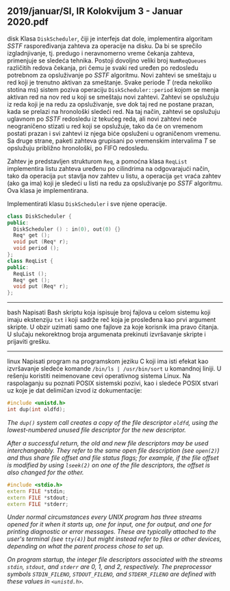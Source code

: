 2019/januar/SI, IR Kolokvijum 3 - Januar 2020.pdf
--------------------------------------------------------------------------------
disk
Klasa `DiskScheduler`, čiji je interfejs dat dole, implementira algoritam *SSTF* raspoređivanja zahteva za operacije na disku. Da bi se sprečilo izgladnjivanje, tj. predugo i neravnomerno vreme  čekanja  zahteva,  primenjuje  se  sledeća  tehnika.  Postoji  dovoljno  veliki  broj `NumReqQueues` različitih  redova  čekanja,  pri  čemu  je  svaki  red  uređen  po  redosledu potrebnom za opsluživanje po *SSTF* algoritmu. Novi zahtevi se smeštaju u red koji je trenutno aktivan  za  smeštanje.  Svake  periode $T$ (reda  nekoliko  stotina  ms)  sistem  poziva  operaciju `DiskScheduler::period` kojom  se  menja  aktivan  red  na  nov  red  u  koji  se  smeštaju  novi zahtevi.  Zahtevi  se  opslužuju  iz  reda  koji  je  na  redu  za  opsluživanje,  sve  dok  taj  red  ne postane prazan, kada se prelazi na hronološki sledeći red. Na taj način, zahtevi se opslužuju uglavnom po *SSTF* redosledu iz tekućeg reda, ali novi zahtevi neće neograničeno stizati u red koji se opslužuje, tako da će on vremenom postati prazan i svi zahtevi iz njega biće opsluženi u ograničenom vremenu. Sa druge strane, paketi zahteva grupisani po vremenskim intervalima $T$ se opslužuju približno hronološki, po FIFO redosledu. 

Zahtev je predstavljen strukturom `Req`, a pomoćna klasa `ReqList` implementira listu zahteva uređenu po cilindrima na odgovarajući način, tako da operacija `put` stavlja nov zahtev u listu, a operacija `get` vraća zahtev (ako ga ima) koji je sledeći u listi na redu za opsluživanje po *SSTF* algoritmu. Ova klasa je implementirana.

Implementirati klasu `DiskScheduler` i sve njene operacije. 
```cpp
class DiskScheduler {
public: 
  DiskScheduler () : in(0), out(0) {} 
  Req* get (); 
  void put (Req* r); 
  void period (); 
}; 
class ReqList { 
public: 
  ReqList (); 
  Req* get (); 
  void put (Req* r); 
}; 
```

--------------------------------------------------------------------------------
bash
Napisati Bash skriptu koja ispisuje broj fajlova u celom sistemu koji imaju ekstenziju `txt` i koji sadrže reč koja je prosleđena kao prvi argument skripte. U obzir uzimati samo one fajlove za koje korisnik  ima  pravo  čitanja. U  slučaju  nekorektnog  broja  argumenata  prekinuti izvršavanje skripte i prijaviti grešku.

--------------------------------------------------------------------------------
linux
Napisati  program  na  programskom jeziku  C  koji ima  isti  efekat  kao  izvršavanje  sledeće komande `/bin/ls | /usr/bin/sort` u  komandnoj  liniji. U  rešenju  koristiti  neimenovane  cevi operativnog sistema Linux. Na raspolaganju su poznati POSIX sistemski pozivi, kao i sledeće POSIX stvari uz koje je dat delimičan izvod iz dokumentacije: 
```cpp
#include <unistd.h> 
int dup(int oldfd);
```
*The `dup()` system call creates a copy of the file descriptor `oldfd`, using the lowest-numbered unused file descriptor for the new descriptor.*

*After a successful return, the old and new file descriptors may be used interchangeably. They refer to the same open file description (see `open(2)`) and thus share file offset and file status flags; for example, if the file offset is modified by using `lseek(2)` on one of the file descriptors, the offset is also changed for the other.*
```cpp
#include <stdio.h> 
extern FILE *stdin;
extern FILE *stdout;
extern FILE *stderr;
```
*Under normal circumstances every UNIX program has three streams opened for it when it starts up, one for input, one for output, and one for printing diagnostic or error messages.  These are typically attached to the user's terminal (see `tty(4)`) but might instead refer to files or other devices, depending on what the parent process chose to set up.*

*On program startup, the integer file descriptors associated with the streams `stdin`, `stdout`, and `stderr` are 0, 1, and 2, respectively. The preprocessor symbols `STDIN_FILENO`, `STDOUT_FILENO`, and `STDERR_FILENO` are defined with these values in `<unistd.h>`.*
